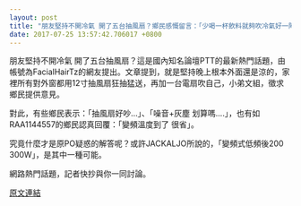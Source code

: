 ```yaml
---
layout: post
title: "朋友堅持不開冷氣 開了五台抽風扇？鄉民感慨留言：「少喝一杯飲料就夠吹冷氣好一陣子了」。"
date: 2017-07-25 13:57:42.706017 +0800
---
```


朋友堅持不開冷氣 開了五台抽風扇？這是國內知名論壇PTT的最新熱門話題，由帳號為FacialHairTz的網友提出。文章提到，就是堅持晚上根本外面還是涼的，家裡所有對外窗都用12寸抽風扇狂抽猛送，再加一台電扇吹自己，小弟文組，徵求鄉民提供意見。

對此，有些鄉民表示：「抽風扇好吵...」、「噪音+灰塵 划算嗎....」，也有如RAA1144557的鄉民認真回覆：「變頻溫度到了 很省」。

究竟什麼才是原PO疑惑的解答呢？或許JACKALJO所說的，「變頻式低頻後200 300W」，是其中一種可能。

網路熱門話題，記者快抄與你一同討論。

<a href = "https://www.ptt.cc/bbs/Gossiping/M.1500904689.A.BC3.html">原文連結</a>

